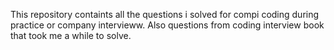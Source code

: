 This repository containts all the questions i solved for compi coding during practice or company intervieww.
Also questions from coding interview book that took me a while to solve.
